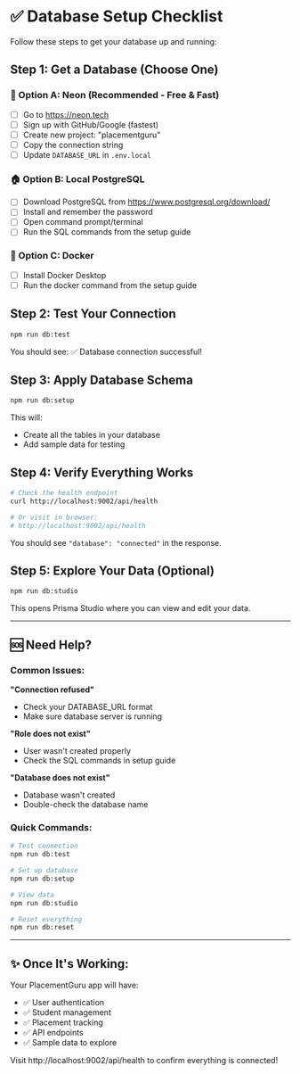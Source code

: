 # ✅ Database Setup Checklist

Follow these steps to get your database up and running:

## Step 1: Get a Database (Choose One)

### 🎯 Option A: Neon (Recommended - Free & Fast)
- [ ] Go to https://neon.tech
- [ ] Sign up with GitHub/Google (fastest)  
- [ ] Create new project: "placementguru"
- [ ] Copy the connection string
- [ ] Update `DATABASE_URL` in `.env.local`

### 🏠 Option B: Local PostgreSQL
- [ ] Download PostgreSQL from https://www.postgresql.org/download/
- [ ] Install and remember the password
- [ ] Open command prompt/terminal
- [ ] Run the SQL commands from the setup guide

### 🐳 Option C: Docker
- [ ] Install Docker Desktop
- [ ] Run the docker command from the setup guide

## Step 2: Test Your Connection

```bash
npm run db:test
```

You should see: ✅ Database connection successful!

## Step 3: Apply Database Schema

```bash
npm run db:setup
```

This will:
- Create all the tables in your database
- Add sample data for testing

## Step 4: Verify Everything Works

```bash
# Check the health endpoint
curl http://localhost:9002/api/health

# Or visit in browser:
# http://localhost:9002/api/health
```

You should see `"database": "connected"` in the response.

## Step 5: Explore Your Data (Optional)

```bash
npm run db:studio
```

This opens Prisma Studio where you can view and edit your data.

---

## 🆘 Need Help?

### Common Issues:

**"Connection refused"**
- Check your DATABASE_URL format
- Make sure database server is running

**"Role does not exist"**
- User wasn't created properly
- Check the SQL commands in setup guide

**"Database does not exist"**
- Database wasn't created
- Double-check the database name

### Quick Commands:

```bash
# Test connection
npm run db:test

# Set up database
npm run db:setup

# View data
npm run db:studio

# Reset everything
npm run db:reset
```

---

## ✨ Once It's Working:

Your PlacementGuru app will have:
- ✅ User authentication
- ✅ Student management  
- ✅ Placement tracking
- ✅ API endpoints
- ✅ Sample data to explore

Visit http://localhost:9002/api/health to confirm everything is connected!